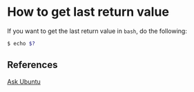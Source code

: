 # How to get last return value

If you want to get the last return value in `bash`, do the following:

```bash
$ echo $?
```

## References

[Ask Ubuntu](https://askubuntu.com/questions/324423/how-to-access-the-last-return-value-in-bash)
